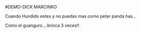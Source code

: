 #DEMO-DICK MARCINKO

Cuando Hundido estes y no puedas mas como peter panda has...

Como el guanguro....brinca 3 veces!! 
